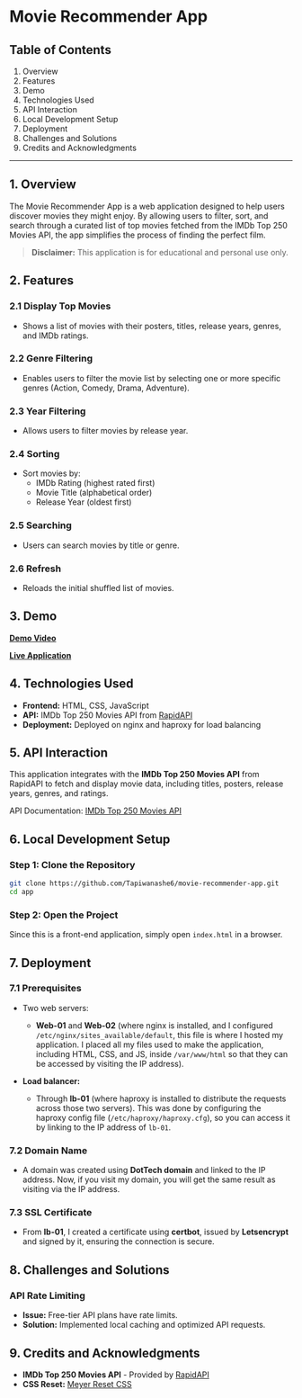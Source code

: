 
# Movie Recommender App

## Table of Contents

1. Overview
2. Features
3. Demo
4. Technologies Used
5. API Interaction
6. Local Development Setup
7. Deployment
8. Challenges and Solutions
9. Credits and Acknowledgments

---

## 1. Overview

The Movie Recommender App is a web application designed to help users discover movies they might enjoy. By allowing users to filter, sort, and search through a curated list of top movies fetched from the IMDb Top 250 Movies API, the app simplifies the process of finding the perfect film.

> **Disclaimer:** This application is for educational and personal use only.

## 2. Features

### 2.1 Display Top Movies

- Shows a list of movies with their posters, titles, release years, genres, and IMDb ratings.

### 2.2 Genre Filtering

- Enables users to filter the movie list by selecting one or more specific genres (Action, Comedy, Drama, Adventure).

### 2.3 Year Filtering

- Allows users to filter movies by release year.

### 2.4 Sorting

- Sort movies by:
  - IMDb Rating (highest rated first)
  - Movie Title (alphabetical order)
  - Release Year (oldest first)

### 2.5 Searching

- Users can search movies by title or genre.

### 2.6 Refresh

- Reloads the initial shuffled list of movies.

## 3. Demo

[**Demo Video**](https://youtu.be/7IxFDbY3gEY)

[**Live Application**](https://www.yourgift.tech)

## 4. Technologies Used

- **Frontend:** HTML, CSS, JavaScript
- **API:** IMDb Top 250 Movies API from [RapidAPI](https://rapidapi.com/)
- **Deployment:** Deployed on nginx and haproxy for load balancing

## 5. API Interaction

This application integrates with the **IMDb Top 250 Movies API** from RapidAPI to fetch and display movie data, including titles, posters, release years, genres, and ratings.

API Documentation: [IMDb Top 250 Movies API](https://rapidapi.com/octopusteam-octopusteam-default/api/imdb236/playground/apiendpoint_94bcc49a-fd14-4b7b-bc2d-4c3b97f41613)

## 6. Local Development Setup

### Step 1: Clone the Repository

```sh
git clone https://github.com/Tapiwanashe6/movie-recommender-app.git
cd app
```

### Step 2: Open the Project

Since this is a front-end application, simply open `index.html` in a browser.

## 7. Deployment

### 7.1 Prerequisites

- Two web servers:
  - **Web-01** and **Web-02** (where nginx is installed, and I configured `/etc/nginx/sites_available/default`, this file is where I hosted my application. I placed all my files used to make the application, including HTML, CSS, and JS, inside `/var/www/html` so that they can be accessed by visiting the IP address).
  
- **Load balancer:**
  - Through **lb-01** (where haproxy is installed to distribute the requests across those two servers). This was done by configuring the haproxy config file (`/etc/haproxy/haproxy.cfg`), so you can access it by linking to the IP address of `lb-01`.

### 7.2 Domain Name

- A domain was created using **DotTech domain** and linked to the IP address. Now, if you visit my domain, you will get the same result as visiting via the IP address.

### 7.3 SSL Certificate

- From **lb-01**, I created a certificate using **certbot**, issued by **Letsencrypt** and signed by it, ensuring the connection is secure.

## 8. Challenges and Solutions

### API Rate Limiting

- **Issue:** Free-tier API plans have rate limits.
- **Solution:** Implemented local caching and optimized API requests.

## 9. Credits and Acknowledgments

- **IMDb Top 250 Movies API** - Provided by [RapidAPI](https://rapidapi.com/octopusteam-octopusteam-default/api/imdb236/playground/apiendpoint_94bcc49a-fd14-4b7b-bc2d-4c3b97f41613)
- **CSS Reset:** [Meyer Reset CSS](https://cdnjs.com)

